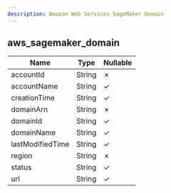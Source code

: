 ```yaml
---
description: Amazon Web Services SageMaker Domain
---
```

aws_sagemaker_domain
--------------------

| **Name**         | **Type** | **Nullable** |
| ---------------- | -------- | ------------ |
| accountId        | String   | &cross;      |
| accountName      | String   | &check;      |
| creationTime     | String   | &check;      |
| domainArn        | String   | &cross;      |
| domainId         | String   | &check;      |
| domainName       | String   | &check;      |
| lastModifiedTime | String   | &check;      |
| region           | String   | &cross;      |
| status           | String   | &check;      |
| url              | String   | &check;      |
